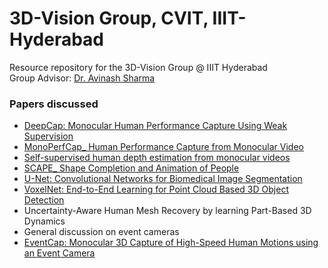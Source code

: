 # 3D-Vision Group, CVIT, IIIT-Hyderabad
Resource repository for the 3D-Vision Group @ IIIT Hyderabad  
Group Advisor: [Dr. Avinash Sharma](https://sites.google.com/site/asharmaresearch)

### Papers discussed

* [DeepCap: Monocular Human Performance Capture Using Weak Supervision](https://github.com/RohanChacko/3D-Vision-IIITH/blob/master/PaperReading/DeepCap:%20Monocular%20Human%20Performance%20Capture%20Using%20Weak%20Supervision.pdf)
* [MonoPerfCap_ Human Performance Capture from Monocular Video](https://github.com/RohanChacko/3D-Vision-IIITH/blob/master/PaperReading/MonoPerfCap_%20Human%20Performance%20Capture%20from%20Monocular%20Video.pdf)
* [Self-supervised human depth estimation from monocular videos](https://github.com/RohanChacko/3D-Vision-IIITH/blob/master/PaperReading/Self-supervised%20human%20depth%20estimation%20from%20monocular%20videos.pdf)
* [SCAPE_ Shape Completion and Animation of People](http://ai.stanford.edu/~drago/Projects/scape/paper584.pdf)
* [U-Net: Convolutional Networks for Biomedical Image Segmentation](https://arxiv.org/pdf/1505.04597.pdf)
* [VoxelNet: End-to-End Learning for Point Cloud Based 3D Object Detection](https://arxiv.org/pdf/1711.06396.pdf%20em%2017/12/2017.pdf)
* Uncertainty-Aware Human Mesh Recovery by learning Part-Based 3D Dynamics
* General discussion on event cameras
* [EventCap: Monocular 3D Capture of High-Speed Human Motions using an Event Camera](https://gvv.mpi-inf.mpg.de/projects/2020-cvpr-eventcap/)